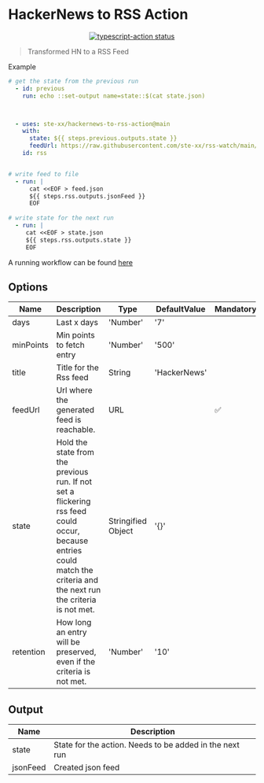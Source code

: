 # HackerNews to RSS Action
<p align="center">
  <a href="https://github.com/actions/typescript-action/actions"><img alt="typescript-action status" src="https://github.com/actions/typescript-action/workflows/build-test/badge.svg"></a>
</p>

> Transformed HN to a RSS Feed

Example

```yaml
# get the state from the previous run
  - id: previous
    run: echo ::set-output name=state::$(cat state.json)



  - uses: ste-xx/hackernews-to-rss-action@main
    with:
      state: ${{ steps.previous.outputs.state }}
      feedUrl: https://raw.githubusercontent.com/ste-xx/rss-watch/main/feed.json
    id: rss


# write feed to file
  - run: | 
      cat <<EOF > feed.json
      ${{ steps.rss.outputs.jsonFeed }}
      EOF
  
# write state for the next run
  - run: | 
     cat <<EOF > state.json
     ${{ steps.rss.outputs.state }}
     EOF
``` 

A running workflow can be found [here](https://github.com/ste-xx/rss-watch/blob/main/.github/workflows/hn.yml)


## Options
| Name  | Description | Type | DefaultValue | Mandatory |
| ----- | ----------- | ---- | ------------ | --------- | 
| days  | Last x days | 'Number' | '7' |
| minPoints  | Min points to fetch entry | 'Number' | '500' |
| title | Title for the Rss feed | String | 'HackerNews' |
| feedUrl | Url where the generated feed is reachable. | URL |  | ✅ 
| state | Hold the state from the previous run. If not set a flickering rss feed could occur, because entries could match the criteria and the next run the criteria is not met.  | Stringified Object | '{}' | 
| retention | How long an entry will be preserved, even if the criteria is not met. | 'Number' | '10' |

## Output
| Name     | Description |
| -------- | ----------- | 
| state    | State for the action. Needs to be added in the next run |
| jsonFeed | Created json feed |

